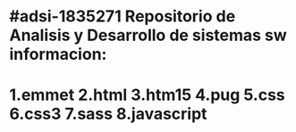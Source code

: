 #adsi-1835271
Repositorio de Analisis y Desarrollo de sistemas sw informacion:
================================================================
1.emmet
2.html
3.htm15
4.pug
5.css
6.css3
7.sass
8.javascript
===============================================================
